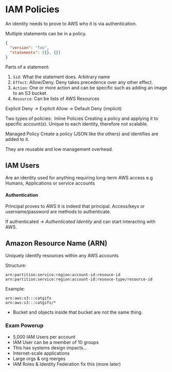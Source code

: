 # IAM Policies

An identity needs to prove to AWS who it is via authentication.

Multiple statements can be in a policy.

```json
{
  "version": "foo",
  "statements": [{}, {}]
}
```

Parts of a statement:

1. `Sid`: What the statement does. Arbitrary name
2. `Effect`: Allow/Deny. Deny takes precedence over any other effect.
3. `Action`: One or more action and can be specific such as adding an image to an S3 bucket.
4. `Resource`: Can be lists of AWS Resources

Explicit Deny -> Explicit Allow -> Default Deny (implicit)

Two types of policies:  Inline Policies
Creating a policy and applying it to specific account(s). Unique to each identity, therefore not scalable.

Managed Policy
Create a policy (JSON like the others) and identifies are added to it.

They are reusable and low management overhead.

## IAM Users

Are an identity used for anything requiring long-term AWS access e.g Humans, Applications or service accounts

#### Authentication

Principal proves to AWS it is indeed that principal. Access/keys or username/password are methods to authenticate.

If authenticated -> _Authenticated Identity_ and can start interacting with AWS.

## Amazon Resource Name (ARN)

Uniquely identify resources within any AWS accounts

Structure:

```
arn:partition:service:region:account-id:resouce-id
arn:partition:service:region:account-id:resouce-type/resource-id
```

Example:

```
arn:aws:s3:::catgifs
arn:aws:s3:::catgifs/*
```

- Bucket and objects inside that bucket are not the same thing.

### Exam Powerup

- 5,000 IAM Users per account
- IAM User can be a member of 10 groups
- This has systems design impacts...
- Internet-scale applications
- Large orgs & org merges
- IAM Roles & Identity Federation fix this (more later)

